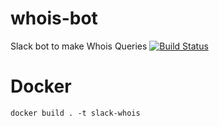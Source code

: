 # whois-bot
Slack bot to make Whois Queries
[![Build Status](https://travis-ci.com/sherbacov/whois-bot.svg?branch=master)](https://travis-ci.com/sherbacov/whois-bot)

# Docker
`docker build . -t slack-whois`
